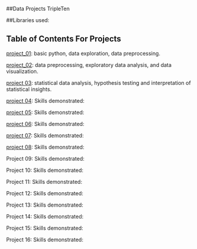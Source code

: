 ##Data Projects TripleTen 

##Libraries used: 

## Table of Contents For Projects 

[project_01](https://github.com/L7-design/Data_projects_TripleTen/tree/main/project_01):
basic python, data exploration, data preprocessing.  

[project_02](https://github.com/L7-design/Data_projects_TripleTen/tree/main/project_02): 
data preprocessing, exploratory data analysis, and data visualization. 

[project 03](https://github.com/L7-design/Data_projects_TripleTen/tree/main/project_03): 
statistical data analysis, hypothesis testing and interpretation of statistical insights. 

[project 04](https://github.com/L7-design/Data_projects_TripleTen/tree/main/project_04): 
Skills demonstrated:

[project 05](https://github.com/L7-design/Data_projects_TripleTen/tree/main/project_05): 
Skills demonstrated:

[project 06](https://github.com/L7-design/Data_projects_TripleTen/tree/main/project_06): 
Skills demonstrated:

[project 07](https://github.com/L7-design/Data_projects_TripleTen/tree/main/project_07): 
Skills demonstrated:

[project 08](https://github.com/L7-design/Data_projects_TripleTen/tree/main/project_08): 
Skills demonstrated:

Project 09: 
Skills demonstrated:

Project 10: 
Skills demonstrated:

Project 11: 
Skills demonstrated:

Project 12: 
Skills demonstrated:

Project 13: 
Skills demonstrated:

Project 14: 
Skills demonstrated:

Project 15: 
Skills demonstrated:

Project 16: 
Skills demonstrated:
